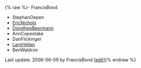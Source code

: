 {% raw %}- FrancisBond
- StephanOepen
- [EricNichols](/EricNichols)
- [DorotheeBeermann](/DorotheeBeermann)
- AnnCopestake
- DanFlickinger
- [LarsHellan](/LarsHellan)
- BenWaldron

Last update: 2006-06-09 by FrancisBond [[edit](https://github.com/delph-in/docs/wiki/MachineTranslationGroup/_edit)]{% endraw %}